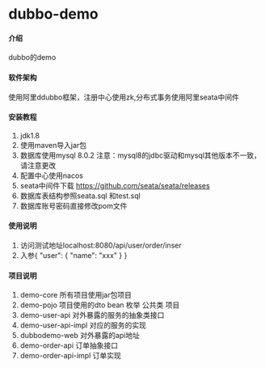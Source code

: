 # dubbo-demo

#### 介绍
dubbo的demo

#### 软件架构
使用阿里ddubbo框架，注册中心使用zk,分布式事务使用阿里seata中间件


#### 安装教程

1.  jdk1.8
2.  使用maven导入jar包
3.  数据库使用mysql 8.0.2  注意：mysql8的jdbc驱动和mysql其他版本不一致，请注意更改
4.  配置中心使用nacos
5.  seata中间件下载 https://github.com/seata/seata/releases
6.  数据库表结构参照seata.sql 和test.sql
7.  数据库账号密码直接修改pom文件

#### 使用说明

1.  访问测试地址localhost:8080/api/user/order/inser 
2.  入参{
      	"user": {
      		"name": "xxx"
      	}
      }

#### 项目说明

1. demo-core 所有项目使用jar包项目
2. demo-pojo 项目使用的dto bean 枚举 公共类 项目
3. demo-user-api  对外暴露的服务的抽象类接口
4. demo-user-api-impl 对应的服务的实现
5. dubbodemo-web 对外暴露的api地址 
6. demo-order-api  订单抽象接口
7. demo-order-api-impl  订单实现




